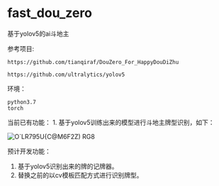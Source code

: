 # fast_dou_zero
基于yolov5的ai斗地主


参考项目:

    https://github.com/tianqiraf/DouZero_For_HappyDouDiZhu
    
    https://github.com/ultralytics/yolov5
    
    
    
环境：

    python3.7
    torch
    

当前已有功能：
    1. 基于yolov5训练出来的模型进行斗地主牌型识别，如下：
    


![O`LR795U{C@M6F2$Z) R$G8](https://user-images.githubusercontent.com/31475416/135097753-bdbdf4a6-0175-4ca2-bea6-c3cc125ebce7.png)


预计开发功能：

1. 基于yolov5识别出来的牌的记牌器。
2. 替换之前的以cv模板匹配方式进行识别牌型。
